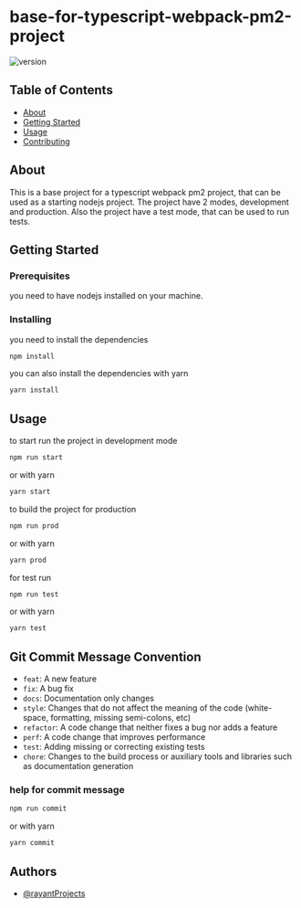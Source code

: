 # base-for-typescript-webpack-pm2-project

![version](https://img.shields.io/badge/version-1.0.0-blue.svg)

## Table of Contents

-   [About](#about)
-   [Getting Started](#getting_started)
-   [Usage](#usage)
-   [Contributing](../CONTRIBUTING.md)

## About <a name = "about"></a>

This is a base project for a typescript webpack pm2 project, that can be used as a starting nodejs project.
The project have 2 modes, development and production.
Also the project have a test mode, that can be used to run tests.

## Getting Started <a name = "getting_started"></a>

### Prerequisites

you need to have nodejs installed on your machine.

### Installing

you need to install the dependencies

```bash
npm install
```

you can also install the dependencies with yarn

```bash
yarn install
```

## Usage <a name = "usage"></a>

to start run the project in development mode

```bash
npm run start
```

or with yarn

```bash
yarn start
```

to build the project for production

```bash
npm run prod
```

or with yarn

```bash
yarn prod
```

for test run

```bash
npm run test
```

or with yarn

```bash
yarn test
```

## Git Commit Message Convention

-   `feat`: A new feature
-   `fix`: A bug fix
-   `docs`: Documentation only changes
-   `style`: Changes that do not affect the meaning of the code (white-space, formatting, missing semi-colons, etc)
-   `refactor`: A code change that neither fixes a bug nor adds a feature
-   `perf`: A code change that improves performance
-   `test`: Adding missing or correcting existing tests
-   `chore`: Changes to the build process or auxiliary tools and libraries such as documentation generation

### help for commit message

```bash
npm run commit
```

or with yarn

```bash
yarn commit
```

## Authors

-   [@rayantProjects](https://www.github.com/rayantProjects)
